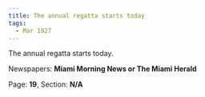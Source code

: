 ```yaml
---  
title: The annual regatta starts today  
tags:  
  - Mar 1927  
---  
```

  
The annual regatta starts today.  
  
Newspapers: **Miami Morning News or The Miami Herald**  
  
Page: **19**, Section: **N/A** 
